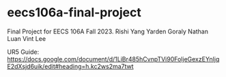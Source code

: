 # eecs106a-final-project
Final Project for EECS 106A Fall 2023.
Rishi Yang
Yarden Goraly
Nathan Luan
Vint Lee

UR5 Guide: https://docs.google.com/document/d/1LiBr485hCvnpTVi90FoljeGexzEYnljqE2dXsjd6uik/edit#heading=h.kc2ws2ma7twt
